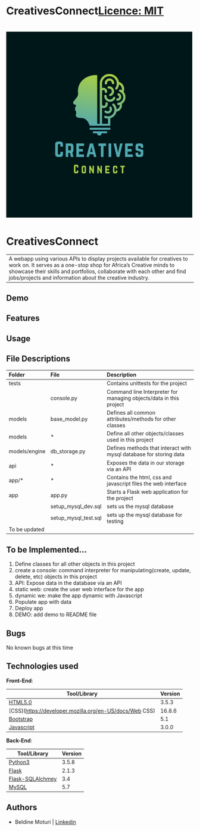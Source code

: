 # CreativesConnect[Licence: MIT](https://github.com/Beldine-Moturi/CreativesConnect/blob/master/LICENSE)
# ![CreativesConnect](images/icon1.png)
# CreativesConnect
<table>
<tr>
<td>
  A webapp using various APIs to display projects available for creatives to work on. It serves as a one-stop shop for Africa’s Creative minds to showcase their skills and portfolios, collaborate with each other and find jobs/projects and information about the creative industry.
</td>
</tr>
</table>

## Demo

## Features

## Usage

## File Descriptions
| Folder | File | Description |
| :--- | :--- | :--- |
| tests |  | Contains unittests for the project |
|  | console.py | Command line Interpreter for managing objects/data in this project |
| models | base_model.py | Defines all common attributes/methods for other classes |
| models | * | Define all other objects/classes used in this project |
| models/engine | db_storage.py | Defines methods that interact with mysql database for storing data |
| api | * | Exposes the data in our storage via an API |
| app/* | * | Contains the html, css and javascript files the web interface |
| app | app.py |  Starts a Flask web application for the project |
|  | setup_mysql_dev.sql | sets us the mysql database |
|  | setup_mysql_test.sql | sets up the mysql database for testing |
| To be updated |

## To be Implemented...
1. Define classes for all other objects in this project
2. create a console: command interpreter for  manipulating(create, update, delete, etc) objects in this project
3. API: Expose data in the database via an API
4. static web: create the user web interface for the app
5. dynamic we: make the app dynamic with Javascript
6. Populate app with data
7. Deploy app
8. DEMO: add demo to README file

## Bugs
No known bugs at this time

## Technologies used
**Front-End**:

| Tool/Library                                                                       | Version |
| ---------------------------------------------------------------------------------- | ------- |
| [HTML5.0](https://developer.mozilla.org/en-US/docs/Glossary/HTML5)                                      | 3.5.3  |
| [CSS](https://developer.mozilla.org/en-US/docs/Web CSS)                                                      | 16.8.6 |
| [Bootstrap](https://getbootstrap.com/)                                            | 5.1  |
| [Javascript](https://frontarm.com/navi/en/)                                              | 3.0.0  |


**Back-End**:

| Tool/Library                           | Version |
| -------------------------------------- | ------- |
| [Python3](https://www.python.org/)     | 3.5.8    |
| [Flask](https://flask.palletsprojects.com/en/2.1.x/) | 2.1.3     |
| [Flask-SQLAlchmey](https://flask-sqlalchemy.palletsprojects.com/en/2.x/)  | 3.4    |
| [MySQL](https://www.mysql.com/)  | 5.7    |


## Authors
- Beldine Moturi | [Linkedin](https://www.linkedin.com/in/beldine-moturi-00811615a/)